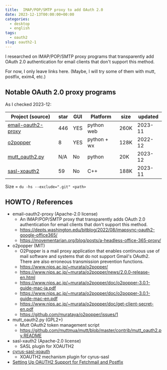 ```yaml
---
title:  IMAP/POP/SMTP proxy to add OAuth 2.0
date: 2023-12-13T00:00:00+00:00
categories:
  - desktop
  - english
tags:
  - oauth2
slug: oauth2-1
---
```


I researched on IMAP/POP/SMTP proxy programs that transparently add OAuth 2.0 authentication for email clients that don't support this method.

For now, I only leave links here.  (Maybe, I will try some of them with mutt, postfix, exim4, etc.)

## Notable OAuth 2.0 proxy programs

As I checked 2023-12:

| Project (source)     | star  | GUI | Platform    | size | updated |
|----------------------|-------|-----|-------------|------|---------|
| [email-oauth2-proxy](https://github.com/simonrob/email-oauth2-proxy)   | 446   | YES | python web  | 260K | 2023-11 |
| [o2popper](https://github.com/murataya/o2popper)             | 8     | YES | python + wx | 128K | 2022-12 |
| [mutt_oauth2.py](https://gitlab.com/muttmua/mutt/-/blob/master/contrib/mutt_oauth2.py)       | N/A   | No  | python      |  20K | 2023-12 |
| [sasl-xoauth2](https://github.com/tarickb/sasl-xoauth2)         | 59    | No  | C++         | 188K | 2023-11 |

Size = `du -hs --exclude=".git" <path>`

## HOWTO / References

- email-oauth2-proxy (Apache-2.0 license)
  - An IMAP/POP/SMTP proxy that transparently adds OAuth 2.0 authentication for email clients that don't support this method.
  - https://depts.washington.edu/bitblog/2022/08/imapsync-oauth2-google-office365/
  - https://movementarian.org/blog/posts/a-headless-office-365-proxy/
- o2popper (MIT)
  - O2Popper is a mail proxy application that enables continuous use of mail software and systems that do not support Gmail's OAuth2. There are also erroneous transmission prevention functions.
  - https://www.nips.ac.jp/~murata/o2popper/
  - https://www.nips.ac.jp/~murata/o2popper/news/2.0.0-release-en.html
  - https://www.nips.ac.jp/~murata/o2popper/doc/o2popper-3.0.1-guide-mac-ja.pdf
  - https://www.nips.ac.jp/~murata/o2popper/doc/o2popper-3.0.1-guide-mac-en.pdf
  - https://www.nips.ac.jp/~murata/o2popper/doc/get-client-secret-en.pdf
  - https://github.com/murataya/o2popper/issues/1
- mutt_oauth2.py (GPL2+)
  - Mutt OAuth2 token management script
  - https://github.com/muttmua/mutt/blob/master/contrib/mutt_oauth2.py.README
- sasl-xauth2 (Apache-2.0 license)
  - SASL plugin for XOAUTH2
- [cyrus-sasl-xoauth](https://github.com/moriyoshi/cyrus-sasl-xoauth2)
  - XOAUTH2 mechanism plugin for cyrus-sasl
- [Setting Up OAUTH2 Support for Fetchmail and Postfix](https://mmogilvi.users.sourceforge.net/software/oauthbearer.html)


<!--
## Other interesting site

- https://davmail.sourceforge.net/ -- MS exchange GW
- oauth2-proxy (MIT) - golang star=7.9K
  - A reverse proxy that provides authentication with Google, Azure, OpenID Connect and many more identity providers.
  - https://oauth2-proxy.github.io/oauth2-proxy/
  - https://oauth2-proxy.github.io/oauth2-proxy/docs/configuration/oauth_provider/#google-auth-provider
  - https://developer.okta.com/blog/2022/07/14/add-auth-to-any-app-with-oauth2-proxy
  - https://qiita.com/y_inoue15/items/bf7a960f7f7ff64f53e2

-->

<!-- vim: set sw=4 sts=4 ai si et tw=79 ft=markdown: -->
